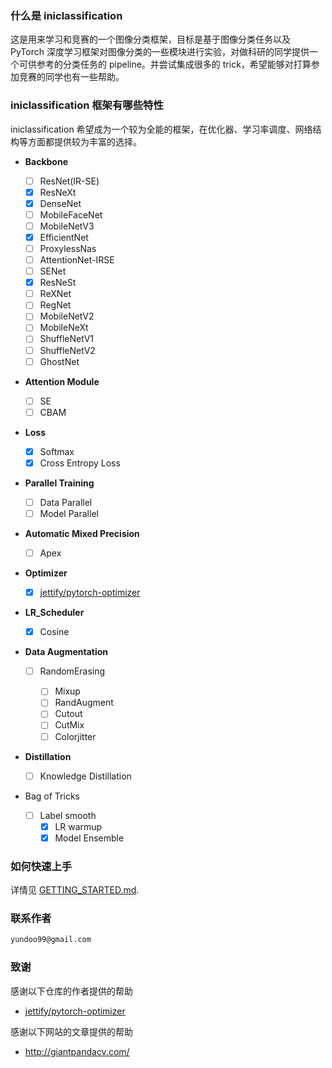 ### 什么是 iniclassification

这是用来学习和竞赛的一个图像分类框架，目标是基于图像分类任务以及 PyTorch 深度学习框架对图像分类的一些模块进行实验，对做科研的同学提供一个可供参考的分类任务的 pipeline。并尝试集成很多的 trick，希望能够对打算参加竞赛的同学也有一些帮助。

### iniclassification 框架有哪些特性

iniclassification 希望成为一个较为全能的框架，在优化器、学习率调度、网络结构等方面都提供较为丰富的选择。

- **Backbone**
    * [ ] ResNet(IR-SE)
    * [x] ResNeXt
    * [x] DenseNet
    * [ ] MobileFaceNet
    * [ ] MobileNetV3
    * [x] EfficientNet
    * [ ] ProxylessNas
    * [ ] AttentionNet-IRSE
    * [ ] SENet
    * [x] ResNeSt
    * [ ] ReXNet
    * [ ] RegNet
    * [ ] MobileNetV2
    * [ ] MobileNeXt
    * [ ] ShuffleNetV1
    * [ ] ShuffleNetV2
    * [ ] GhostNet
- **Attention Module**
    * [ ] SE
    * [ ] CBAM
- **Loss**
  * [x] Softmax
  * [x] Cross Entropy Loss
- **Parallel Training**
    * [ ] Data Parallel
    * [ ] Model Parallel
- **Automatic Mixed Precision**
  * [ ] Apex
- **Optimizer**
    * [x] [jettify/pytorch-optimizer](https://github.com/jettify/pytorch-optimizer)
- **LR_Scheduler**
    * [x] Cosine

- **Data Augmentation**

  * [ ] RandomErasing

    * [ ] Mixup
    * [ ] RandAugment
    * [ ] Cutout
    * [ ] CutMix
    * [ ] Colorjitter 

- **Distillation**

  * [ ] Knowledge Distillation

- Bag of Tricks

  * [ ] Label smooth
    * [x] LR warmup
    * [x] Model Ensemble

### 如何快速上手

详情见 [GETTING_STARTED.md](https://github.com/inicv/iniclassification/tree/main/inicls/document/GETTING_STARTED.md).

### 联系作者

```markdown
yundoo99@gmail.com
```

### 致谢

感谢以下仓库的作者提供的帮助

- [jettify/pytorch-optimizer](https://github.com/jettify/pytorch-optimizer)

感谢以下网站的文章提供的帮助

- http://giantpandacv.com/